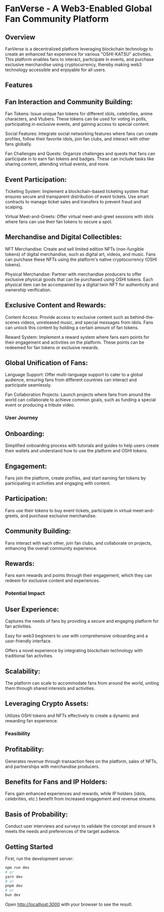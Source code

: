 

# FanVerse - A Web3-Enabled Global Fan Community Platform

## Overview

FanVerse is a decentralized platform leveraging blockchain technology to create an enhanced fan experience for various "OSHI-KATSU" activities. This platform enables fans to interact, participate in events, and purchase exclusive merchandise using cryptocurrency, thereby making web3 technology accessible and enjoyable for all users.

## Features

## Fan Interaction and Community Building:

Fan Tokens: Issue unique fan tokens for different idols, celebrities, anime characters, and Vtubers. These tokens can be used for voting in polls, participating in exclusive events, and gaining access to special content.

Social Features: Integrate social networking features where fans can create profiles, follow their favorite idols, join fan clubs, and interact with other fans globally.

Fan Challenges and Quests: Organize challenges and quests that fans can participate in to earn fan tokens and badges. These can include tasks like sharing content, attending virtual events, and more.

## Event Participation:

Ticketing System: Implement a blockchain-based ticketing system that ensures secure and transparent distribution of event tickets. Use smart contracts to manage ticket sales and transfers to prevent fraud and scalping.

Virtual Meet-and-Greets: Offer virtual meet-and-greet sessions with idols where fans can use their fan tokens to secure a spot.

## Merchandise and Digital Collectibles:

NFT Merchandise: Create and sell limited edition NFTs (non-fungible tokens) of digital merchandise, such as digital art, videos, and music. Fans can purchase these NFTs using the platform's native cryptocurrency (OSHI tokens).

Physical Merchandise: Partner with merchandise producers to offer exclusive physical goods that can be purchased using OSHI tokens. Each physical item can be accompanied by a digital twin NFT for authenticity and ownership verification.

## Exclusive Content and Rewards:

Content Access: Provide access to exclusive content such as behind-the-scenes videos, unreleased music, and special messages from idols. Fans can unlock this content by holding a certain amount of fan tokens.

Reward System: Implement a reward system where fans earn points for their engagement and activities on the platform. These points can be redeemed for fan tokens or exclusive rewards.

## Global Unification of Fans:

Language Support: Offer multi-language support to cater to a global audience, ensuring fans from different countries can interact and participate seamlessly.

Fan Collaboration Projects: Launch projects where fans from around the world can collaborate to achieve common goals, such as funding a special event or producing a tribute video.

### User Journey

## Onboarding:

Simplified onboarding process with tutorials and guides to help users create their wallets and understand how to use the platform and OSHI tokens.

## Engagement:

Fans join the platform, create profiles, and start earning fan tokens by participating in activities and engaging with content.

## Participation:

Fans use their tokens to buy event tickets, participate in virtual meet-and-greets, and purchase exclusive merchandise.

## Community Building:

Fans interact with each other, join fan clubs, and collaborate on projects, enhancing the overall community experience.

## Rewards:

Fans earn rewards and points through their engagement, which they can redeem for exclusive content and experiences.

### Potential Impact

## User Experience:

Captures the needs of fans by providing a secure and engaging platform for fan activities.

Easy for web3 beginners to use with comprehensive onboarding and a user-friendly interface.

Offers a novel experience by integrating blockchain technology with traditional fan activities.

## Scalability:

The platform can scale to accommodate fans from around the world, uniting them through shared interests and activities.

## Leveraging Crypto Assets:

Utilizes OSHI tokens and NFTs effectively to create a dynamic and rewarding fan experience.

### Feasibility

## Profitability:

Generates revenue through transaction fees on the platform, sales of NFTs, and partnerships with merchandise producers.

## Benefits for Fans and IP Holders:

Fans gain enhanced experiences and rewards, while IP holders (idols, celebrities, etc.) benefit from increased engagement and revenue streams.

## Basis of Probability:

Conduct user interviews and surveys to validate the concept and ensure it meets the needs and preferences of the target audience.

## Getting Started

First, run the development server:

```bash
npm run dev
# or
yarn dev
# or
pnpm dev
# or
bun dev
```

Open [http://localhost:3000](http://localhost:3000) with your browser to see the result.
